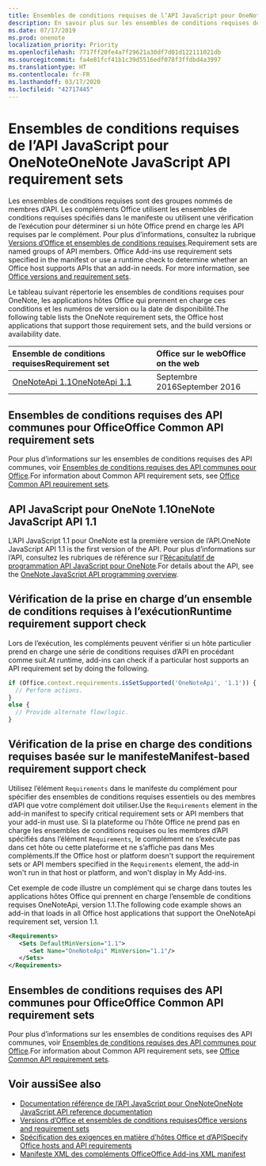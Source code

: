 ```yaml
---
title: Ensembles de conditions requises de l’API JavaScript pour OneNote
description: En savoir plus sur les ensembles de conditions requises de l’API JavaScript pour OneNote
ms.date: 07/17/2019
ms.prod: onenote
localization_priority: Priority
ms.openlocfilehash: 7717ff20fe4a7f29621a30df7d01d122111021db
ms.sourcegitcommit: fa4e81fcf41b1c39d5516edf078f3ffdbd4a3997
ms.translationtype: HT
ms.contentlocale: fr-FR
ms.lasthandoff: 03/17/2020
ms.locfileid: "42717445"
---
```

# <a name="onenote-javascript-api-requirement-sets"></a><span data-ttu-id="87020-103">Ensembles de conditions requises de l’API JavaScript pour OneNote</span><span class="sxs-lookup"><span data-stu-id="87020-103">OneNote JavaScript API requirement sets</span></span>

<span data-ttu-id="87020-p101">Les ensembles de conditions requises sont des groupes nommés de membres d’API. Les compléments Office utilisent les ensembles de conditions requises spécifiés dans le manifeste ou utilisent une vérification de l’exécution pour déterminer si un hôte Office prend en charge les API requises par le complément. Pour plus d’informations, consultez la rubrique [Versions d’Office et ensembles de conditions requises](../../develop/office-versions-and-requirement-sets.md).</span><span class="sxs-lookup"><span data-stu-id="87020-p101">Requirement sets are named groups of API members. Office Add-ins use requirement sets specified in the manifest or use a runtime check to determine whether an Office host supports APIs that an add-in needs. For more information, see [Office versions and requirement sets](../../develop/office-versions-and-requirement-sets.md).</span></span>

<span data-ttu-id="87020-107">Le tableau suivant répertorie les ensembles de conditions requises pour OneNote, les applications hôtes Office qui prennent en charge ces conditions et les numéros de version ou la date de disponibilité.</span><span class="sxs-lookup"><span data-stu-id="87020-107">The following table lists the OneNote requirement sets, the Office host applications that support those requirement sets, and the build versions or availability date.</span></span>

|  <span data-ttu-id="87020-108">Ensemble de conditions requises</span><span class="sxs-lookup"><span data-stu-id="87020-108">Requirement set</span></span>  |  <span data-ttu-id="87020-109">Office sur le web</span><span class="sxs-lookup"><span data-stu-id="87020-109">Office on the web</span></span> |
|:-----|:-----|
| [<span data-ttu-id="87020-110">OneNoteApi 1.1</span><span class="sxs-lookup"><span data-stu-id="87020-110">OneNoteApi 1.1</span></span>](/javascript/api/onenote?view=onenote-js-1.1)  | <span data-ttu-id="87020-111">Septembre 2016</span><span class="sxs-lookup"><span data-stu-id="87020-111">September 2016</span></span> |  

## <a name="office-common-api-requirement-sets"></a><span data-ttu-id="87020-112">Ensembles de conditions requises des API communes pour Office</span><span class="sxs-lookup"><span data-stu-id="87020-112">Office Common API requirement sets</span></span>

<span data-ttu-id="87020-113">Pour plus d’informations sur les ensembles de conditions requises des API communes, voir [Ensembles de conditions requises des API communes pour Office](office-add-in-requirement-sets.md).</span><span class="sxs-lookup"><span data-stu-id="87020-113">For information about Common API requirement sets, see [Office Common API requirement sets](office-add-in-requirement-sets.md).</span></span>

## <a name="onenote-javascript-api-11"></a><span data-ttu-id="87020-114">API JavaScript pour OneNote 1.1</span><span class="sxs-lookup"><span data-stu-id="87020-114">OneNote JavaScript API 1.1</span></span>

<span data-ttu-id="87020-115">L’API JavaScript 1.1 pour OneNote est la première version de l’API.</span><span class="sxs-lookup"><span data-stu-id="87020-115">OneNote JavaScript API 1.1 is the first version of the API.</span></span> <span data-ttu-id="87020-116">Pour plus d’informations sur l’API, consultez les rubriques de référence sur l’[Récapitulatif de programmation API JavaScript pour OneNote](../../onenote/onenote-add-ins-programming-overview.md).</span><span class="sxs-lookup"><span data-stu-id="87020-116">For details about the API, see the [OneNote JavaScript API programming overview](../../onenote/onenote-add-ins-programming-overview.md).</span></span>

## <a name="runtime-requirement-support-check"></a><span data-ttu-id="87020-117">Vérification de la prise en charge d’un ensemble de conditions requises à l’exécution</span><span class="sxs-lookup"><span data-stu-id="87020-117">Runtime requirement support check</span></span>

<span data-ttu-id="87020-118">Lors de l’exécution, les compléments peuvent vérifier si un hôte particulier prend en charge une série de conditions requises d’API en procédant comme suit.</span><span class="sxs-lookup"><span data-stu-id="87020-118">At runtime, add-ins can check if a particular host supports an API requirement set by doing the following.</span></span>

```js
if (Office.context.requirements.isSetSupported('OneNoteApi', '1.1')) {
  // Perform actions.
}
else {
  // Provide alternate flow/logic.
}
```

## <a name="manifest-based-requirement-support-check"></a><span data-ttu-id="87020-119">Vérification de la prise en charge des conditions requises basée sur le manifeste</span><span class="sxs-lookup"><span data-stu-id="87020-119">Manifest-based requirement support check</span></span>

<span data-ttu-id="87020-120">Utilisez l’élément `Requirements` dans le manifeste du complément pour spécifier des ensembles de conditions requises essentiels ou des membres d’API que votre complément doit utiliser.</span><span class="sxs-lookup"><span data-stu-id="87020-120">Use the `Requirements` element in the add-in manifest to specify critical requirement sets or API members that your add-in must use.</span></span> <span data-ttu-id="87020-121">Si la plateforme ou l’hôte Office ne prend pas en charge les ensembles de conditions requises ou les membres d’API spécifiés dans l’élément `Requirements`, le complément ne s’exécute pas dans cet hôte ou cette plateforme et ne s’affiche pas dans Mes compléments.</span><span class="sxs-lookup"><span data-stu-id="87020-121">If the Office host or platform doesn't support the requirement sets or API members specified in the `Requirements` element, the add-in won't run in that host or platform, and won't display in My Add-ins.</span></span>

<span data-ttu-id="87020-122">Cet exemple de code illustre un complément qui se charge dans toutes les applications hôtes Office qui prennent en charge l’ensemble de conditions requises OneNoteApi, version 1.1.</span><span class="sxs-lookup"><span data-stu-id="87020-122">The following code example shows an add-in that loads in all Office host applications that support the OneNoteApi requirement set, version 1.1.</span></span>

```xml
<Requirements>
   <Sets DefaultMinVersion="1.1">
      <Set Name="OneNoteApi" MinVersion="1.1"/>
   </Sets>
</Requirements>
```

## <a name="office-common-api-requirement-sets"></a><span data-ttu-id="87020-123">Ensembles de conditions requises des API communes pour Office</span><span class="sxs-lookup"><span data-stu-id="87020-123">Office Common API requirement sets</span></span>

<span data-ttu-id="87020-124">Pour plus d’informations sur les ensembles de conditions requises des API communes, voir [Ensembles de conditions requises des API communes pour Office](office-add-in-requirement-sets.md).</span><span class="sxs-lookup"><span data-stu-id="87020-124">For information about Common API requirement sets, see [Office Common API requirement sets](office-add-in-requirement-sets.md).</span></span>

## <a name="see-also"></a><span data-ttu-id="87020-125">Voir aussi</span><span class="sxs-lookup"><span data-stu-id="87020-125">See also</span></span>

- [<span data-ttu-id="87020-126">Documentation référence de l’API JavaScript pour OneNote</span><span class="sxs-lookup"><span data-stu-id="87020-126">OneNote JavaScript API reference documentation</span></span>](/javascript/api/onenote)
- [<span data-ttu-id="87020-127">Versions d’Office et ensembles de conditions requises</span><span class="sxs-lookup"><span data-stu-id="87020-127">Office versions and requirement sets</span></span>](../../develop/office-versions-and-requirement-sets.md)
- [<span data-ttu-id="87020-128">Spécification des exigences en matière d’hôtes Office et d’API</span><span class="sxs-lookup"><span data-stu-id="87020-128">Specify Office hosts and API requirements</span></span>](../../develop/specify-office-hosts-and-api-requirements.md)
- [<span data-ttu-id="87020-129">Manifeste XML des compléments Office</span><span class="sxs-lookup"><span data-stu-id="87020-129">Office Add-ins XML manifest</span></span>](../../develop/add-in-manifests.md)
